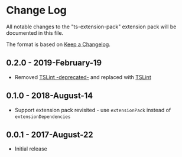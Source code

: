 # Change Log

All notable changes to the "ts-extension-pack" extension pack will be documented in this file.

The format is based on [Keep a Changelog](http://keepachangelog.com/).

## 0.2.0 - 2019-February-19
- Removed [TSLint -deprecated-](https://marketplace.visualstudio.com/items?itemName=eg2.tslint) and replaced with [TSLint](https://marketplace.visualstudio.com/items?itemName=ms-vscode.vscode-typescript-tslint-plugin)

## 0.1.0 - 2018-August-14
- Support extension pack revisited - use `extensionPack` instead of `extensionDependencies`

## 0.0.1 - 2017-August-22
- Initial release